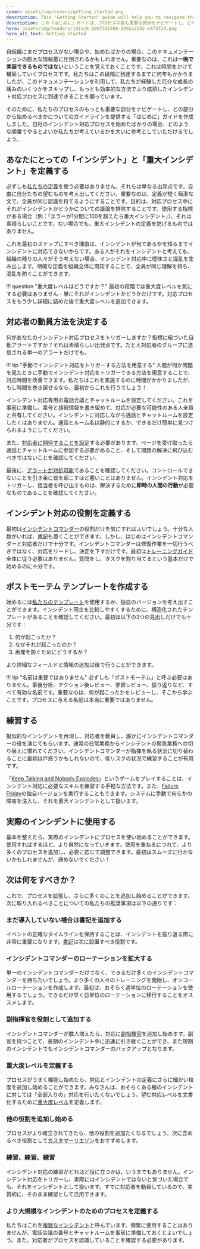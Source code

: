 ```yaml
---
cover: assets/img/covers/getting_started.png
description: This 'Getting Started' guide will help you to navigate the most important parts of our process, and provide some guidelines about which bits we think you should start with. If you're just starting out with your own incident response process, this is a great way to know what order we think you should do things in.
description: この「はじめに」ガイドは、プロセスの最も重要な部分をナビゲートし、どの部分から始めるべきかについてのガイドラインを提供します。自社のインシデント対応プロセスを始めたばかりの場合、これは私たちが考える順序を知るための素晴らしい方法です。
hero: assets/img/headers/iStock-1097331490-3992x2242-e4f3f2d.png
hero_alt_text: Getting Started
---
```

自組織にまだプロセスがない場合や、始めたばかりの場合、このドキュメンテーションの膨大な情報量に圧倒されるかもしれません。重要なのは、これは**一晩で実装できるものではない**ということを覚えておくことです。これは時間をかけて構築していくプロセスです。私たちはこの段階に到達するまでに何年もかかりましたが、このドキュメンテーションを利用して、私たちが経験した厄介な成長の痛みのいくつかをスキップし、もっとも効率的な方法でより成熟したインシデント対応プロセスに到達できることを願っています。

そのために、私たちのプロセスのもっとも重要な部分をナビゲートし、どの部分から始めるべきかについてのガイドラインを提供する「はじめに」ガイドを作成しました。自社のインシデント対応プロセスを始めたばかりの場合、どのような順番でやるとよいか私たちが考えているかを大いに参考としていただけるでしょう。

## あなたにとっての「インシデント」と「重大インシデント」を定義する

必ずしも[私たちの定義](before/severity_levels.md)を使う必要はありません。それらは単なる出発点です。自由に自分たちの望むものを考え出してください。重要なのは、定義が短く簡潔な文で、全員が同じ認識を持てるようにすることです。目的は、対応プロセス中にそれがインシデントかどうかについての議論を排除することです。使用する指標がある場合（例：「エラーが1分間に100を超えたら重大インシデント」）、それは素晴らしいことです。ない場合でも、重大インシデントの定義を妨げるものではありません。

これを最初のステップにすべき理由は、インシデントが何であるかを知るまでインシデントに対応できないからです。ある人がそれをインシデントと考えても、組織の残りの人々がそう考えない場合、インシデント対応中に曖昧さと混乱を生み出します。明確な定義を組織全体に周知することで、全員が同じ理解を持ち、混乱を防ぐことができます。

!!! question "重大度レベルはどうですか？"
    最初の段階では重大度レベルを気にする必要はありません - 単にそれがインシデントかどうかだけです。対応プロセスをもう少し詳細に詰めた後で重大度レベルを追加できます。

## 対応者の動員方法を決定する

何があなたのインシデント対応プロセスをトリガーしますか？指標に紐づいた自動アラートですか？それは素晴らしい出発点です。たとえ対応者のグループに送信される単一のアラートだけでも。

!!! tip "手動でインシデント対応をトリガーする方法を用意する"
    人間が何か問題を見たときに手動でインシデント対応をトリガーできる方法を用意することで、対応時間を改善できます。私たちはこれを実施するのに時間がかかりましたが、もし時間を巻き戻せるなら、最初からこれを行うでしょう！

インシデント対応専用の電話会議とチャットルームを設定してください。これを事前に準備し、番号と接続情報を書き留めて、対応が必要な可能性のある人全員と共有してください。インシデントに対応しながら通話とチャットルームを設定したくはありません。通話とルーム名は静的にするか、できるだけ簡単に見つけられるようにしてください。

また、[対応者に期待することを設定](oncall/being_oncall.md)する必要があります。ページを受け取ったら通話とチャットルームに参加する必要があること、そして問題の解決に飛び込むべきではないことを確認してください。

最後に、[アラートが対処可能](oncall/alerting_principles.md)であることを確認してください。コントロールできないことを引き金に皆を起こすほど悪いことはありません。インシデント対応をトリガーし、担当者を呼び出すものは、解決するために**即時の人間の行動**が必要なものであることを確認してください。

## インシデント対応の役割を定義する

最初は[インシデントコマンダー](before/different_roles.md#incident-commander-ic)の役割だけを気にすればよいでしょう。十分な人数がいれば、[書記](before/different_roles.md#scribe)も置くことができます。しかし、はじめはインシデントコマンダーと対応者だけで十分です。インシデントコマンダーは修復作業を一切行うべきではなく、対応をリードし、決定を下すだけです。最初は[トレーニングガイド](training/incident_commander.md)全体に従う必要はありません。質問をし、タスクを割り当てるという基本だけで始めるのに十分です。


## ポストモーテム テンプレートを作成する
始めるには[私たちのテンプレート](after/post_mortem_template.md)を使用するか、独自のバージョンを考え出すことができます。インシデント同士を比較しやすくするために、構造化されたテンプレートがあることを確認してください。最初は以下の3つの見出しだけでも十分です：

1. 何が起こったか？
2. なぜそれが起こったのか？
3. 再発を防ぐためにどうするか？

より詳細なフィールドと情報の追加は後で行うことができます。

!!! tip "名前は重要ではありません"
    必ずしも「ポストモーテム」と呼ぶ必要はありません。事後分析、アクション後レビュー、学習レビュー、振り返りなど、すべて有効な名前です。重要なのは、何が起こったかをレビューし、そこから学ぶことです。プロセスに与える名前は本当に重要ではありません。

## 練習する

擬似的なインシデントを再現し、対応者を動員し、誰かにインシデントコマンダーの役を演じてもらいます。通常の日常業務からインシデントの緊急業務への切り替えに慣れてください。インシデントコマンダーが指揮を執る状況に切り替わることに最初は戸惑うかもしれないので、低リスクの状況で練習することが有用です。

「[Keep Talking and Nobody Explodes](https://www.keeptalkinggame.com/)」というゲームをプレイすることは、インシデント対応に必要なスキルを練習する手軽な方法です。また、[Failure Friday](https://www.pagerduty.com/blog/failure-fridays-four-years/)の独自バージョンを実行することもできます。システムに手動で何らかの障害を注入し、それを重大インシデントとして扱います。

## 実際のインシデントに使用する

基本を整えたら、実際のインシデントにプロセスを使い始めることができます。使用すればするほど、より自然になっていきます。使用を重ねるにつれて、より多くのプロセスを追加し、必要に応じて調整できます。最初はスムーズに行かないかもしれませんが、諦めないでください！

## 次は何をすべきか？

これで、プロセスを拡張し、さらに多くのことを追加し始めることができます。次に取り入れるべきことについての私たちの推奨事項は以下の通りです：

### まだ導入していない場合は書記を追加する

イベントの正確なタイムラインを保持することは、インシデントを振り返る際に非常に重要になります。[書記](before/different_roles.md#scribe)は次に設置すべき役割です。

### インシデントコマンダーのローテーションを拡大する

単一のインシデントコマンダーだけでなく、できるだけ多くのインシデントコマンダーを持ちたいでしょう。より多くの人々のトレーニングを開始し、オンコールローテーションを作成します。最初は、おそらく週単位のローテーションを使用するでしょう。できるだけ早く日単位のローテーションに移行することをオススメします。

### 副指揮官を役割として追加する

インシデントコマンダーが数人増えたら、対応に[副指揮官](before/different_roles.md#deputy)を追加し始めます。副官を持つことで、長期のインシデント中に迅速に引き継ぐことができ、また短期のインシデントでもインシデントコマンダーのバックアップとなります。

### 重大度レベルを定義する

プロセスがうまく機能し始めたら、対応とインシデントの定義にさらに細かい粒度を追加し始めることができます。みなさんは、おそらくある種のインシデントに対しては「全部入りの」対応を行いたくないでしょう。望む対応レベルを文書化するために[重大度レベル](before/severity_levels.md)を定義します。

### 他の役割を追加し始める

プロセスがより確立されてきたら、他の役割を追加たくなるでしょう。次に含めるべき役割として[カスタマーリエゾン](before/different_roles.md#customer-liaison)をおすすめします。

### 練習、練習、練習

インシデント対応の練習がどれほど役に立つかは、いうまでもありません。インシデント対応をトリガーし、実際にはインシデントではないと気づいた場合でも、それをインシデントとして扱います。すでに対応者を動員しているので、実質的に、そのまま練習として活用できます。

### より大規模なインシデントのためのプロセスを定義する
私たちはこれを[複雑なインシデント](before/complex_incidents.md)と呼んでいます。頻繁に使用することはありませんが、電話会議の番号とチャットルームを事前に準備しておくとよいでしょう。また、対応者がプロセスを認識していることを確認する必要があります。
